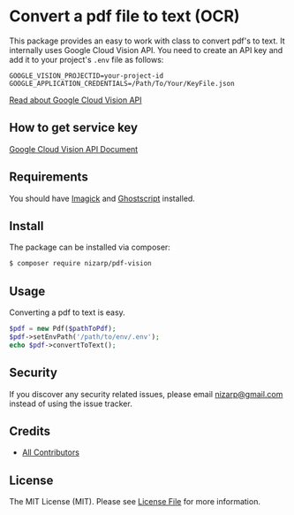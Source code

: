 # Convert a pdf file to text (OCR)

This package provides an easy to work with class to convert pdf's to text. It internally uses Google Cloud Vision API. You need to create an API key and add it to your project's `.env` file as follows:

```
GOOGLE_VISION_PROJECTID=your-project-id
GOOGLE_APPLICATION_CREDENTIALS=/Path/To/Your/KeyFile.json
```

[Read about Google Cloud Vision API](https://cloud.google.com/vision/)


## How to get service key
[Google Cloud Vision API Document](https://cloud.google.com/vision/docs/getting-started)

## Requirements

You should have [Imagick](http://php.net/manual/en/imagick.setresolution.php) and [Ghostscript](http://www.ghostscript.com/) installed.

## Install

The package can be installed via composer:
``` bash
$ composer require nizarp/pdf-vision
```

## Usage

Converting a pdf to text is easy.

```php
$pdf = new Pdf($pathToPdf);
$pdf->setEnvPath('/path/to/env/.env');
echo $pdf->convertToText();
```

## Security

If you discover any security related issues, please email nizarp@gmail.com instead of using the issue tracker.

## Credits

- [All Contributors](../../contributors)

## License

The MIT License (MIT). Please see [License File](LICENSE.md) for more information.
